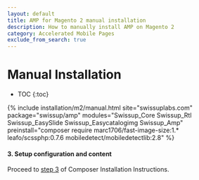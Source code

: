 ```yaml
---
layout: default
title: AMP for Magento 2 manual installation
description: How to manually install AMP on Magento 2
category: Accelerated Mobile Pages
exclude_from_search: true
---
```


# Manual Installation

* TOC
{:toc}

{% include installation/m2/manual.html site="swissuplabs.com" package="swissup/amp" modules="Swissup_Core Swissup_Rtl Swissup_EasySlide Swissup_Easycatalogimg Swissup_Amp" preinstall="composer require marc1706/fast-image-size:1.* leafo/scssphp:0.7.6 mobiledetect/mobiledetectlib:2.8" %}

#### 3. Setup configuration and content

Proceed to [step 3](../composer/#3-setup-configuration-and-content) of
Composer Installation Instructions.
